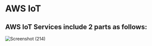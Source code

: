 # AWS IoT

## AWS IoT Services include 2 parts as follows:

![Screenshot (214)](https://user-images.githubusercontent.com/63872951/119391752-60f67380-bcec-11eb-9f0c-71045eeac32c.png)
